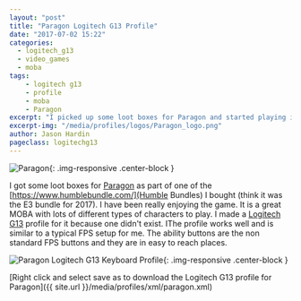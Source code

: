 ```yaml
---
layout: "post"
title: "Paragon Logitech G13 Profile"
date: "2017-07-02 15:22"
categories:
  - logitech_g13
  - video_games
  - moba
tags:
    - logitech g13
    - profile
    - moba
    - Paragon
excerpt: "I picked up some loot boxes for Paragon and started playing it. This profile works well for the game, which has a pretty basic set of keys."
excerpt-img: "/media/profiles/logos/Paragon_logo.png"
author: Jason Hardin
pageclass: logitechg13
---
```

![Paragon]({{site.url}}/media/profiles/logos/Paragon_logo.png){: .img-responsive  .center-block }

I got some loot boxes for [Paragon](https://www.epicgames.com/paragon/en-US/news/) as part of one of the [https://www.humblebundle.com/](Humble Bundles) I bought (think it was the E3 bundle for 2017). I have been really enjoying the game. It is a great MOBA with lots of different types of characters to play. I made a [Logitech G13](http://gaming.logitech.com/en-us/product/g13-advanced-gameboard) profile for it because one didn't exist. IThe profile works well and is similar to a typical FPS setup for me. The ability buttons are the non standard FPS buttons and they are in easy to reach places.

![Paragon Logitech G13 Keyboard Profile]({{site.url}}/media/profiles/layouts/paragon_keyboard_layout.png){: .img-responsive  .center-block }

[Right click and select save as to download the Logitech G13 profile for Paragon]({{ site.url }}/media/profiles/xml/paragon.xml)
